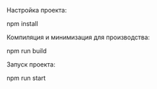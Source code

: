 Настройка проекта:

npm install

Компиляция и минимизация для производства:

npm run build

Запуск проекта:

npm run start
